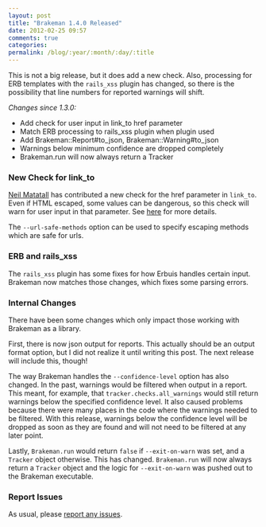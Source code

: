 ```yaml
---
layout: post
title: "Brakeman 1.4.0 Released"
date: 2012-02-25 09:57
comments: true
categories:
permalink: /blog/:year/:month/:day/:title
---
```


This is not a big release, but it does add a new check. Also, processing for ERB templates with the `rails_xss` plugin has changed, so there is the possibility that line numbers for reported warnings will shift.

_Changes since 1.3.0:_

 * Add check for user input in link_to href parameter
 * Match ERB processing to rails_xss plugin when plugin used
 * Add Brakeman::Report#to_json, Brakeman::Warning#to_json
 * Warnings below minimum confidence are dropped completely
 * Brakeman.run will now always return a Tracker


### New Check for link_to

[Neil Matatall](https://github.com/oreoshake) has contributed a new check for the href parameter in `link_to`. Even if HTML escaped, some values can be dangerous, so this check will warn for user input in that parameter. See [here](https://github.com/presidentbeef/brakeman/pull/45) for more details.

The `--url-safe-methods` option can be used to specify escaping methods which are safe for urls.

### ERB and rails_xss

The `rails_xss` plugin has some fixes for how Erbuis handles certain input. Brakeman now matches those changes, which fixes some parsing errors.

### Internal Changes

There have been some changes which only impact those working with Brakeman as a library.

First, there is now json output for reports. This actually should be an output format option, but I did not realize it until writing this post. The next release will include this, though!

The way Brakeman handles the `--confidence-level` option has also changed. In the past, warnings would be filtered when output in a report. This meant, for example, that `tracker.checks.all_warnings` would still return warnings below the specified confidence level. It also caused problems because there were many places in the code where the warnings needed to be filtered. With this release, warnings below the confidence level will be dropped as soon as they are found and will not need to be filtered at any later point.

Lastly, `Brakeman.run` would return `false` if `--exit-on-warn` was set, and a `Tracker` object otherwise. This has changed. `Brakeman.run` will now always return a `Tracker` object and the logic for `--exit-on-warn` was pushed out to the Brakeman executable. 

### Report Issues

As usual, please [report any issues](https://github.com/presidentbeef/brakeman/issues).

